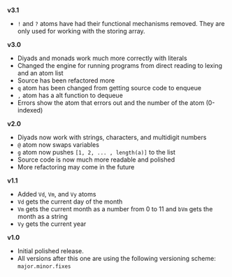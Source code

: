 **v3.1**
* `!` and `?` atoms have had their functional mechanisms removed. They are only used for working with the storing array.

**v3.0**
* Diyads and monads work much more correctly with literals
* Changed the engine for running programs from direct reading to lexing and an atom list
* Source has been refactored more
* `q` atom has been changed from getting source code to enqueue
* `,` atom has a alt function to dequeue
* Errors show the atom that errors out and the number of the atom (0-indexed)

**v2.0**
* Diyads now work with strings, characters, and multidigit numbers
* `@` atom now swaps variables
* `g` atom now pushes `[1, 2, ... , length(a)]` to the list
* Source code is now much more readable and polished
* More refactoring may come in the future

**v1.1**
* Added `Vd`, `Vm`, and `Vy` atoms
* `Vd` gets the current day of the month
* `Vm` gets the current month as a number from 0 to 11 and `bVm` gets the month as a string
* `Vy` gets the current year

**v1.0**
* Initial polished release.
* All versions after this one are using the following versioning scheme: `major.minor.fixes`

